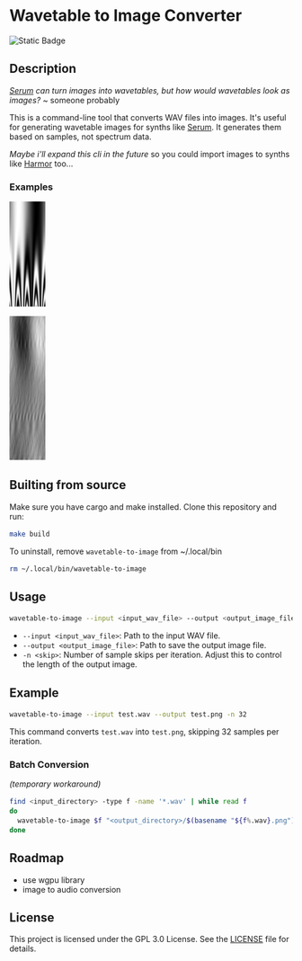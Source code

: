 # Wavetable to Image Converter
![Static Badge](https://img.shields.io/badge/rust-000?style=for-the-badge&logo=rust&logoColor=fff)

## Description
*[Serum](https://xferrecords.com/products/serum/) can turn images into wavetables, but how would wavetables look as images?* ~ someone probably

This is a command-line tool that converts WAV files into images. It's useful for generating wavetable images for synths like [Serum](https://xferrecords.com/products/serum/). It generates them based on samples, not spectrum data. 

*Maybe i'll expand this cli in the future* so you could import images to synths like [Harmor](https://www.image-line.com/fl-studio-news/introducing-harmor/) too...

### Examples
![](./assets/fm-sine-sine.png)

![](./assets/hyperwave.png)


## Builting from source

Make sure you have cargo and make installed. Clone this repository and run:

```sh
make build
```

To uninstall, remove `wavetable-to-image` from ~/.local/bin
```sh
rm ~/.local/bin/wavetable-to-image
```


## Usage

```sh
wavetable-to-image --input <input_wav_file> --output <output_image_file> -n <skip>
```

- `--input <input_wav_file>`: Path to the input WAV file.
- `--output <output_image_file>`: Path to save the output image file.
- `-n <skip>`: Number of sample skips per iteration. Adjust this to control the length of the output image.

## Example

```sh
wavetable-to-image --input test.wav --output test.png -n 32
```

This command converts `test.wav` into `test.png`, skipping 32 samples per iteration.


### Batch Conversion
*(temporary workaround)*
```sh
find <input_directory> -type f -name '*.wav' | while read f
do
  wavetable-to-image $f "<output_directory>/$(basename "${f%.wav}.png")" 16
done
```

## Roadmap

- use wgpu library
- image to audio conversion

## License

This project is licensed under the GPL 3.0 License. See the [LICENSE](LICENSE) file for details.
